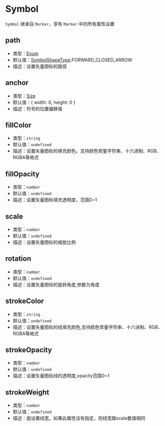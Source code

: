 # Symbol

`Symbol` 继承自 `Marker`，享有 `Marker` 中的所有属性设置

## path
* 类型：[Enum](/guide/constants.html#symbolshapetype)
* 默认值：[SymbolShapeType](/guide/constants.html#symbolshapetype).FORWARD_CLOSED_ARROW
* 描述：设置矢量图标的路径

## anchor
* 类型：[Size](/api/#size)
* 默认值：{ width: 0, height: 0 }
* 描述：符号的位置偏移值

## fillColor
* 类型：`string`
* 默认值：`undefined`
* 描述：设置矢量图标的填充颜色。支持颜色常量字符串、十六进制、RGB、RGBA等格式

## fillOpacity
* 类型：`number`
* 默认值：`undefined`
* 描述：设置矢量图标填充透明度，范围0~1

## scale
* 类型：`number`
* 默认值：`undefined`
* 描述：设置矢量图标的缩放比例

## rotation
* 类型：`number`
* 默认值：`undefined`
* 描述：设置矢量图标的旋转角度,参数为角度

## strokeColor
* 类型：`string`
* 默认值：`undefined`
* 描述：设置矢量图标的线填充颜色,支持颜色常量字符串、十六进制、RGB、RGBA等格式

## strokeOpacity
* 类型：`number`
* 默认值：`undefined`
* 描述：设置矢量图标线的透明度,opacity范围0~1

## strokeWeight	
* 类型：`number`
* 默认值：`undefined`
* 描述：旋设置线宽。如果此属性没有指定，则线宽跟scale数值相同
